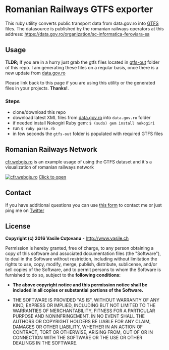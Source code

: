 # Romanian Railways GTFS exporter
This ruby utility converts public transport data from data.gov.ro into [GTFS](https://developers.google.com/transit/gtfs/reference) files. The datasource is published by the romanian railways operators at this address: https://data.gov.ro/organization/sc-informatica-feroviara-sa

## Usage
**TLDR;** If you are in a hurry just grab the gtfs files located in [gtfs-out](https://github.com/vasile/data.gov.ro-gtfs-exporter/tree/master/gtfs-out) folder of this repo. I am generating these files on a regular basis, once there is a new update from [data.gov.ro](http://data.gov.ro)

Please link back to this page if you are using this utility or the generated files in your projects. **Thanks!**.

### Steps
* clone/download this repo
* download latest XML files from [data.gov.ro](https://data.gov.ro/organization/sc-informatica-feroviara-sa) into `data.gov.ro` folder
* if needed install Nokogiri Ruby gem: `$ (sudo) gem install nokogiri`
* run `$ ruby parse.rb`
* in few seconds the `gtfs-out` folder is populated with required GTFS files

## Romanian Railways Network
[cfr.webgis.ro](http://cfr.webgis.ro) is an example usage of using the GTFS dataset and it's a visualization of romanian railways network

[![cfr.webgis.ro](https://api.monosnap.com/rpc/file/download?id=b1d8NMVz5JlStDxwDuYphKFaPpbHVv)](http://cfr.webgis.ro)
[Click to open](http://cfr.webgis.ro)

## Contact
If you have additional questions you can use [this form](https://docs.google.com/forms/d/1ZWCqfF8OvRBlMPHMc5FbL6T3zYhQ-p18B8IIwMt1sRs/) to contact me or just ping me on [Twitter](http://twitter.com/vasile23)

## License

**Copyright (c) 2016 Vasile Coțovanu** - http://www.vasile.ch
 
Permission is hereby granted, free of charge, to any person obtaining a copy of this software and associated documentation files (the "Software"), to deal in the Software without restriction, including without limitation the rights to use, copy, modify, merge, publish, distribute, sublicense, and/or sell copies of the Software, and to permit persons to whom the Software is furnished to do so, subject to the **following conditions:**
 
* **The above copyright notice and this permission notice shall be included in all copies or substantial portions of the Software.**
 
* THE SOFTWARE IS PROVIDED "AS IS", WITHOUT WARRANTY OF ANY KIND, EXPRESS OR IMPLIED, INCLUDING BUT NOT LIMITED TO THE WARRANTIES OF MERCHANTABILITY, FITNESS FOR A PARTICULAR PURPOSE AND NONINFRINGEMENT. IN NO EVENT SHALL THE AUTHORS OR COPYRIGHT HOLDERS BE LIABLE FOR ANY CLAIM, DAMAGES OR OTHER LIABILITY, WHETHER IN AN ACTION OF CONTRACT, TORT OR OTHERWISE, ARISING FROM, OUT OF OR IN CONNECTION WITH THE SOFTWARE OR THE USE OR OTHER DEALINGS IN THE SOFTWARE.
